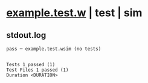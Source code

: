 # [example.test.w](../../../../../../../../examples/tests/../../tools/hangar/src/test_corpus/doc_examples/01-preflight-and-inflight.md_example_1/example.test.w) | test | sim

## stdout.log
```log
pass ─ example.test.wsim (no tests)
 
 
Tests 1 passed (1)
Test Files 1 passed (1)
Duration <DURATION>
```

